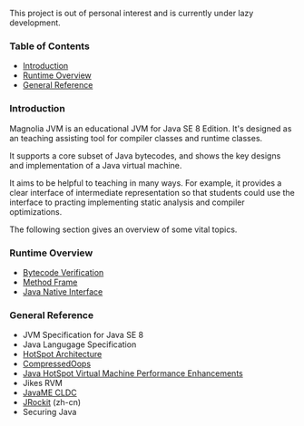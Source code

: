 This project is out of personal interest and is currently under lazy development.

### Table of Contents
- [Introduction](#introduction)
- [Runtime Overview](#runtime-overview)
- [General Reference](#general-reference)


### Introduction
Magnolia JVM is an educational JVM for Java SE 8 Edition. It's designed as an teaching assisting tool for compiler
classes and runtime classes.

It supports a core subset of Java bytecodes, and shows the key designs and implementation of a Java virtual machine.

It aims to be helpful to teaching in many ways.
For example, it provides a clear interface of intermediate representation so that students could use the interface to
practing implementing static analysis and compiler optimizations.

The following section gives an overview of some vital topics.

### Runtime Overview
- [Bytecode Verification](doc/verification.md)
- [Method Frame](doc/methodframe.md)
- [Java Native Interface](doc/jni.md)

### General Reference
- JVM Specification for Java SE 8
- Java Langugage Specification
- [HotSpot Architecture](http://www.oracle.com/technetwork/java/whitepaper-135217.html#2)
- [CompressedOops](https://wiki.openjdk.java.net/display/HotSpot/CompressedOops)
- [Java HotSpot Virtual Machine Performance Enhancements](http://docs.oracle.com/javase/7/docs/technotes/guides/vm/performance-enhancements-7.html)
- Jikes RVM
- [JavaME CLDC](http://tech-insider.org/mobile/research/acrobat/0502.pdf)
- [JRockit](https://github.com/caoxudong/oracle_jrockit_the_definitive_guide/blob/master/contents.md) (zh-cn)
- Securing Java